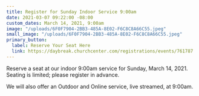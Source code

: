 ```yaml
---
title: Register for Sunday Indoor Service 9:00am
date: 2021-03-07 09:22:00 -08:00
custom_dates: March 14, 2021, 9:00am
image: "/uploads/6F0F7904-2BB3-485A-8E02-F6C8C8A66C55.jpeg"
small_image: "/uploads/6F0F7904-2BB3-485A-8E02-F6C8C8A66C55.jpeg"
primary_button:
  label: Reserve Your Seat Here
  link: https://daybreak.churchcenter.com/registrations/events/761787
---
```


Reserve a seat at our indoor 9:00am service for Sunday, March 14, 2021.  Seating is limited; please register in advance.

We will also offer an Outdoor and Online service, live streamed, at 9:00am.  